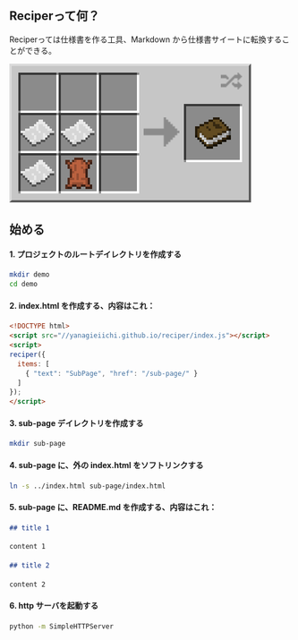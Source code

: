 ## Reciperって何？

Reciperっては仕様書を作る工具、Markdown から仕様書サイートに転換することができる。

<img src="../../book.png" srcset="../../book.png 2x" />

## 始める

#### 1. プロジェクトのルートデイレクトリを作成する

```bash
mkdir demo
cd demo
```

#### 2. index.html を作成する、内容はこれ：

```html
<!DOCTYPE html>
<script src="//yanagieiichi.github.io/reciper/index.js"></script>
<script>
reciper({
  items: [
    { "text": "SubPage", "href": "/sub-page/" }
  ]
});
</script>
```

#### 3. sub-page デイレクトリを作成する

```bash
mkdir sub-page
```

#### 4. sub-page に、外の index.html をソフトリンクする

```bash
ln -s ../index.html sub-page/index.html
```

#### 5. sub-page に、README.md を作成する、内容はこれ：

```markdown
## title 1

content 1

## title 2

content 2
```

#### 6. http サーバを起動する

```bash
python -m SimpleHTTPServer
```
